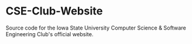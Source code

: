 # CSE-Club-Website
Source code for the Iowa State University Computer Science &amp; Software Engineering Club's official website.
